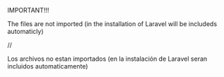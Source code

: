 IMPORTANT!!!

The files are not imported
(in the installation of Laravel will be includeds automaticly)

//

Los archivos no estan importados
(en la instalación de Laravel seran incluidos automaticamente)
